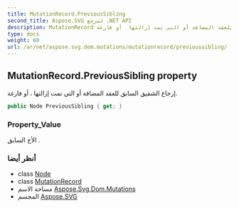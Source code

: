 ```yaml
---
title: MutationRecord.PreviousSibling
second_title: Aspose.SVG لمرجع .NET API
description: MutationRecord ملكية. إرجاع الشقيق السابق للعقد المضافة أو التي تمت إزالتها  أو فارغة.
type: docs
weight: 60
url: /ar/net/aspose.svg.dom.mutations/mutationrecord/previoussibling/
---
```

## MutationRecord.PreviousSibling property

إرجاع الشقيق السابق للعقد المضافة أو التي تمت إزالتها ، أو فارغة.

```csharp
public Node PreviousSibling { get; }
```

### Property_Value

الأخ السابق .

### أنظر أيضا

* class [Node](../../../aspose.svg.dom/node/)
* class [MutationRecord](../)
* مساحة الاسم [Aspose.Svg.Dom.Mutations](../../mutationrecord/)
* المجسم [Aspose.SVG](../../../)



